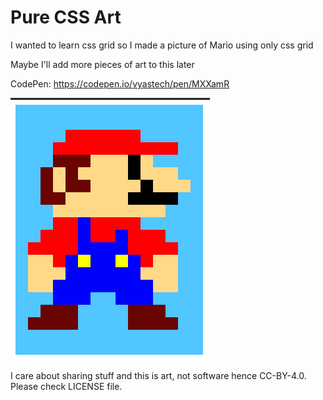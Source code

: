 # Pure CSS Art

I wanted to learn css grid so I made a picture of Mario using only css grid

Maybe I'll add more pieces of art to this later

CodePen: https://codepen.io/vyastech/pen/MXXamR

![mario](https://raw.githubusercontent.com/adwaitv/css-art/master/mario.png)

I care about sharing stuff and this is art, not software hence CC-BY-4.0. Please check LICENSE file. 